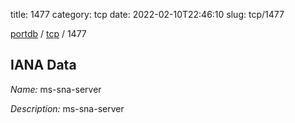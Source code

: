 title: 1477
category: tcp
date: 2022-02-10T22:46:10
slug: tcp/1477

[portdb](/) / [tcp](/category/tcp.html) / 1477


## IANA Data

_Name:_ ms-sna-server

_Description:_ ms-sna-server

